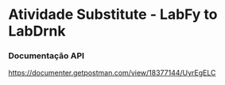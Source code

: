 # Atividade Substitute - LabFy to LabDrnk

### Documentação API
https://documenter.getpostman.com/view/18377144/UyrEgELC
